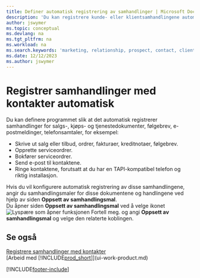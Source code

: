```yaml
---
title: Definer automatisk registrering av samhandlinger | Microsoft Docs
description: 'Du kan registrere kunde- eller klientsamhandlingene automatisk, for eksempel for salg, kjøp og servicedokumenter eller telefonsamtaler.'
author: jswymer
ms.topic: conceptual
ms.devlang: na
ms.tgt_pltfrm: na
ms.workload: na
ms.search.keywords: 'marketing, relationship, prospect, contact, client, customer'
ms.date: 12/12/2023
ms.author: jswymer
---
```

# <a name="recording-interactions-with-contacts-automatically"></a>Registrer samhandlinger med kontakter automatisk
Du kan definere programmet slik at det automatisk registrerer samhandlinger for salgs-, kjøps- og tjenestedokumenter, følgebrev, e-postmeldinger, telefonsamtaler, for eksempel:

* Skrive ut salg eller tilbud, ordrer, fakturaer, kreditnotaer, følgebrev.
* Opprette serviceordrer.
* Bokfører serviceordrer.
* Send e-post til kontaktene.
* Ringe kontaktene, forutsatt at du har en TAPI-kompatibel telefon og riktig installasjon.

Hvis du vil konfigurere automatisk registrering av disse samhandlingene, angir du samhandlingsmaler for disse dokumentene og handlingene ved hjelp av siden **Oppsett av samhandlingsmal**.  
Du åpner siden **Oppsett av samhandlingsmal** ved å velge ikonet ![Lyspære som åpner funksjonen Fortell meg.](media/ui-search/search_small.png "Fortell hva du vil gjøre") og angi **Oppsett av samhandlingsmal** og velge den relaterte koblingen.

## <a name="see-also"></a>Se også
[Registrere samhandlinger med kontakter](marketing-interactions.md)  
[Arbeid med [!INCLUDE[prod_short](includes/prod_short.md)]](ui-work-product.md)  


[!INCLUDE[footer-include](includes/footer-banner.md)]
